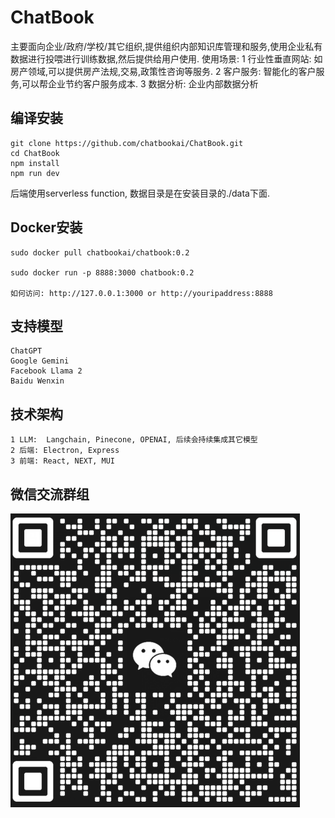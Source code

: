 # ChatBook

主要面向企业/政府/学校/其它组织,提供组织内部知识库管理和服务,使用企业私有数据进行投喂进行训练数据,然后提供给用户使用.
使用场景:
    1 行业性垂直网站: 如房产领域,可以提供房产法规,交易,政策性咨询等服务.
    2 客户服务: 智能化的客户服务,可以帮企业节约客户服务成本.
    3 数据分析: 企业内部数据分析

## 编译安装
```
git clone https://github.com/chatbookai/ChatBook.git
cd ChatBook
npm install
npm run dev

```
后端使用serverless function, 数据目录是在安装目录的./data下面.

## Docker安装
```
sudo docker pull chatbookai/chatbook:0.2

sudo docker run -p 8888:3000 chatbook:0.2

如何访问: http://127.0.0.1:3000 or http://youripaddress:8888
```

## 支持模型
```
ChatGPT
Google Gemini
Facebook Llama 2
Baidu Wenxin
```

## 技术架构
    1 LLM:  Langchain, Pinecone, OPENAI, 后续会持续集成其它模型
    2 后端: Electron, Express
    3 前端: React, NEXT, MUI

## 微信交流群组
![微信交流群组](./public/wechatqrcode.png)
